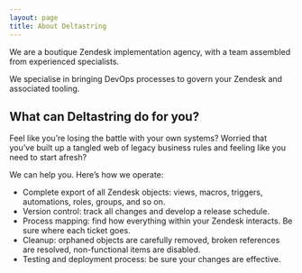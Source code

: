 ```yaml
---
layout: page
title: About Deltastring
---
```



  <p>We are a boutique Zendesk implementation agency, with a team assembled from experienced specialists.</p>

<p>We specialise in bringing DevOps processes to govern your Zendesk and associated tooling.</p>

<h2 id="what-can-deltastring-do-for-you">What can Deltastring do for you?</h2>

<p>Feel like you’re losing the battle with your own systems? Worried that you’ve built up a tangled web of legacy business rules and feeling like you need to start afresh?</p>

<p>We can help you. Here’s how we operate:</p>

<ul>
  <li>Complete export of all Zendesk objects: views, macros, triggers, automations, roles, groups, and so on.</li>
  <li>Version control: track all changes and develop a release schedule.</li>
  <li>Process mapping: find how everything within your Zendesk interacts. Be sure where each ticket goes.</li>
  <li>Cleanup: orphaned objects are carefully removed, broken references are resolved, non-functional items are disabled.</li>
  <li>Testing and deployment process: be sure your changes are effective.</li>
</ul>